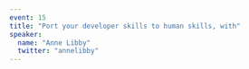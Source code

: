 ```yaml
---
event: 15
title: "Port your developer skills to human skills, with"
speaker:
  name: "Anne Libby"
  twitter: "annelibby"
---
```

